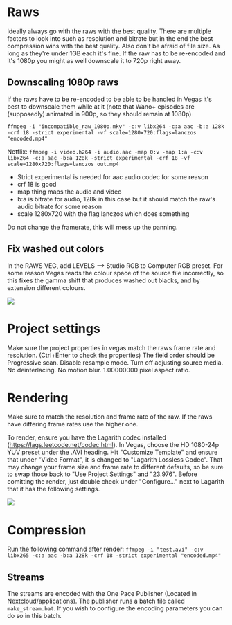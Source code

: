 # Raws
Ideally always go with the raws with the best quality. There are multiple factors to look into such as resolution and bitrate but in the end the best compression wins with the best quality. Also don't be afraid of file size. As long as they're under 1GB each it's fine. If the raw has to be re-encoded and it's 1080p you might as well downscale it to 720p right away.

## Downscaling 1080p raws
If the raws have to be re-encoded to be able to be handled in Vegas it's best to downscale them while at it (note that Wano+ episodes are (supposedly) animated in 900p, so they should remain at 1080p)

`ffmpeg -i "incompatible_raw_1080p.mkv" -c:v libx264 -c:a aac -b:a 128k -crf 18 -strict experimental -vf scale=1280x720:flags=lanczos "encoded.mp4"`

Netflix:
`ffmpeg -i video.h264 -i audio.aac -map 0:v -map 1:a -c:v libx264 -c:a aac -b:a 128k -strict experimental -crf 18 -vf scale=1280x720:flags=lanczos out.mp4`

- Strict experimental is needed for aac audio codec for some reason
- crf 18 is good
- map thing maps the audio and video
- b:a is bitrate for audio, 128k in this case but it should match the raw's audio bitrate for some reason
- scale 1280x720 with the flag lanczos which does something

Do not change the framerate, this will mess up the panning.

## Fix washed out colors
In the RAWS VEG, add LEVELS --> Studio RGB to Computer RGB preset. For some reason Vegas reads the colour space of the source file incorrectly, so this fixes the gamma shift that produces washed out blacks, and by extension different colours.

![](https://i.imgur.com/YaBW6Z9.png)

# Project settings
Make sure the project properties in vegas match the raws frame rate and resolution. (Ctrl+Enter to check the properties) The field order should be Progressive scan. Disable resample mode. Turn off adjusting source media. No deinterlacing. No motion blur. 1.00000000 pixel aspect ratio.

# Rendering
Make sure to match the resolution and frame rate of the raw. If the raws have differing frame rates use the higher one.

To render, ensure you have the Lagarith codec installed (https://lags.leetcode.net/codec.html). In Vegas, choose the HD 1080-24p YUV preset under the .AVI heading. Hit "Customize Template" and ensure that under "Video Format", it is changed to "Lagarith Lossless Codec". That may change your frame size and frame rate to different defaults, so be sure to swap those back to "Use Project Settings" and "23.976". Before comitting the render, just double check under "Configure..." next to Lagarith that it has the following settings.

![](https://i.imgur.com/37psvYm.png)
# Compression
Run the following command after render:
`ffmpeg -i "test.avi" -c:v libx265 -c:a aac -b:a 128k -crf 18 -strict experimental "encoded.mp4"`

## Streams
The streams are encoded with the One Pace Publisher (Located in Nextcloud/applications). The publisher runs a batch file called `make_stream.bat`. If you wish to configure the encoding parameters you can do so in this batch.
